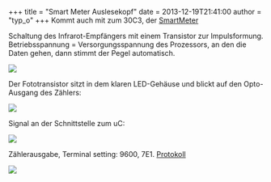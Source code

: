 +++
title = "Smart Meter Auslesekopf"
date = 2013-12-19T21:41:00
author = "typ_o"
+++
Kommt auch mit zum 30C3, der
[SmartMeter](http://wiki.volkszaehler.org/basics)  
  
Schaltung des Infrarot-Empfängers mit einem Transistor zur
Impulsformung. Betriebsspannung = Versorgungsspannung des Prozessors, an
den die Daten gehen, dann stimmt der Pegel automatisch.  
  
![](https://flipdot.org/blog/uploads/smeter01.jpg)  
  
Der Fototransistor sitzt in dem klaren LED-Gehäuse und blickt auf den
Opto-Ausgang des Zählers:  
  
![](https://flipdot.org/blog/uploads/smeter04.jpg)  
  
Signal an der Schnittstelle zum uC:  
  
![](https://flipdot.org/blog/uploads/smeter03.jpg)  
  
Zählerausgabe, Terminal setting: 9600, 7E1.
[Protokoll](http://wiki.volkszaehler.org/software/obis)  
  
![](https://flipdot.org/blog/uploads/smeter02.jpg)
